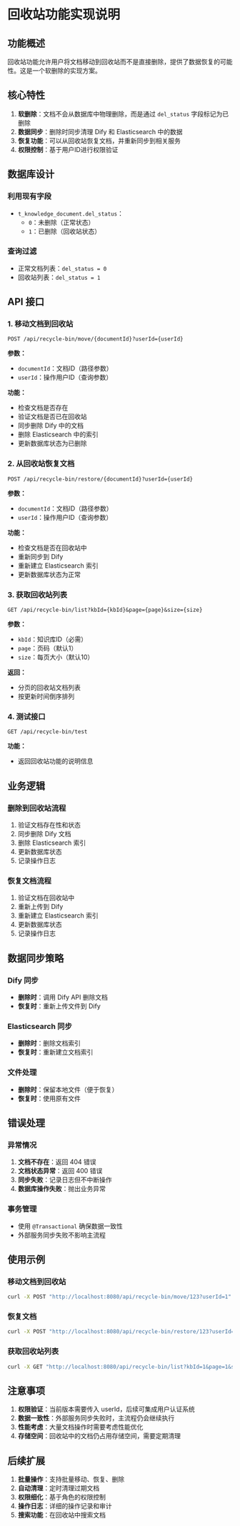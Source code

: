 # 回收站功能实现说明

## 功能概述

回收站功能允许用户将文档移动到回收站而不是直接删除，提供了数据恢复的可能性。这是一个软删除的实现方案。

## 核心特性

1. **软删除**：文档不会从数据库中物理删除，而是通过 `del_status` 字段标记为已删除
2. **数据同步**：删除时同步清理 Dify 和 Elasticsearch 中的数据
3. **恢复功能**：可以从回收站恢复文档，并重新同步到相关服务
4. **权限控制**：基于用户ID进行权限验证

## 数据库设计

### 利用现有字段
- `t_knowledge_document.del_status`：
  - `0`：未删除（正常状态）
  - `1`：已删除（回收站状态）

### 查询过滤
- 正常文档列表：`del_status = 0`
- 回收站列表：`del_status = 1`

## API 接口

### 1. 移动文档到回收站
```
POST /api/recycle-bin/move/{documentId}?userId={userId}
```

**参数：**
- `documentId`：文档ID（路径参数）
- `userId`：操作用户ID（查询参数）

**功能：**
- 检查文档是否存在
- 验证文档是否已在回收站
- 同步删除 Dify 中的文档
- 删除 Elasticsearch 中的索引
- 更新数据库状态为已删除

### 2. 从回收站恢复文档
```
POST /api/recycle-bin/restore/{documentId}?userId={userId}
```

**参数：**
- `documentId`：文档ID（路径参数）
- `userId`：操作用户ID（查询参数）

**功能：**
- 检查文档是否在回收站中
- 重新同步到 Dify
- 重新建立 Elasticsearch 索引
- 更新数据库状态为正常

### 3. 获取回收站列表
```
GET /api/recycle-bin/list?kbId={kbId}&page={page}&size={size}
```

**参数：**
- `kbId`：知识库ID（必需）
- `page`：页码（默认1）
- `size`：每页大小（默认10）

**返回：**
- 分页的回收站文档列表
- 按更新时间倒序排列

### 4. 测试接口
```
GET /api/recycle-bin/test
```

**功能：**
- 返回回收站功能的说明信息

## 业务逻辑

### 删除到回收站流程
1. 验证文档存在性和状态
2. 同步删除 Dify 文档
3. 删除 Elasticsearch 索引
4. 更新数据库状态
5. 记录操作日志

### 恢复文档流程
1. 验证文档在回收站中
2. 重新上传到 Dify
3. 重新建立 Elasticsearch 索引
4. 更新数据库状态
5. 记录操作日志

## 数据同步策略

### Dify 同步
- **删除时**：调用 Dify API 删除文档
- **恢复时**：重新上传文件到 Dify

### Elasticsearch 同步
- **删除时**：删除文档索引
- **恢复时**：重新建立文档索引

### 文件处理
- **删除时**：保留本地文件（便于恢复）
- **恢复时**：使用原有文件

## 错误处理

### 异常情况
1. **文档不存在**：返回 404 错误
2. **文档状态异常**：返回 400 错误
3. **同步失败**：记录日志但不中断操作
4. **数据库操作失败**：抛出业务异常

### 事务管理
- 使用 `@Transactional` 确保数据一致性
- 外部服务同步失败不影响主流程

## 使用示例

### 移动文档到回收站
```bash
curl -X POST "http://localhost:8080/api/recycle-bin/move/123?userId=1"
```

### 恢复文档
```bash
curl -X POST "http://localhost:8080/api/recycle-bin/restore/123?userId=1"
```

### 获取回收站列表
```bash
curl -X GET "http://localhost:8080/api/recycle-bin/list?kbId=1&page=1&size=10"
```

## 注意事项

1. **权限验证**：当前版本需要传入 userId，后续可集成用户认证系统
2. **数据一致性**：外部服务同步失败时，主流程仍会继续执行
3. **性能考虑**：大量文档操作时需要考虑性能优化
4. **存储空间**：回收站中的文档仍占用存储空间，需要定期清理

## 后续扩展

1. **批量操作**：支持批量移动、恢复、删除
2. **自动清理**：定时清理过期文档
3. **权限细化**：基于角色的权限控制
4. **操作日志**：详细的操作记录和审计
5. **搜索功能**：在回收站中搜索文档
